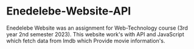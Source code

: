 # Enedelebe-Website-API
Enedelebe Website was an assignment for Web-Technology course (3rd year 2nd semester 2023).  This website work's with API and JavaScript which fetch data from Imdb which Provide movie information's. 
